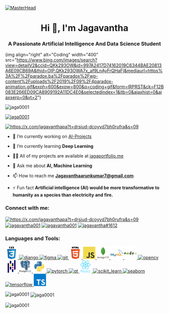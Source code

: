 [![MasterHead](https://developers.giphy.com/branch/master/static/api-c99e353f761d318322c853c03ebcf21b.gif)](https://github.com/jaga0001)

<h1 align="center">Hi 👋, I'm Jagavantha</h1>
<h3 align="center">A Passionate Artificial Intelligence And Data Science Student</h3>

(img align="right" alt="Coding" width="400" src="https://www.bing.com/images/search?view=detailV2&ccid=QKk293OW&id=997A2417D74162019C6344BAE20813A6E09CB69A&thid=OIP.QKk293OWA7x_af9LnAyFrQHaFj&mediaurl=https%3A%2F%2Fparadox.ba%2Fparadox%2Fwp-content%2Fuploads%2F2019%2F09%2F4paradox-animation.gif&exph=600&expw=800&q=coding+gif&form=IRPRST&ck=F12B083E266ED09CA8909192A11DC4E0&selectedindex=1&itb=0&ajaxhist=0&ajaxserp=0&vt=2")


<p align="left"> <img src="https://paradox.ba/paradox/wp-content/uploads/2019/09/4paradox-animation.gif" alt="jaga0001" /> </p>

<p align="left"> <a href="https://github.com/ryo-ma/github-profile-trophy"><img src="https://github-profile-trophy.vercel.app/?username=jaga0001" alt="jaga0001" /></a> </p>

<p align="left"> <a href="https://twitter.com/https://x.com/jagavanthapa?t=drsiud-dcoyyd7bh0rufra&s=09" target="blank"><img src="https://img.shields.io/twitter/follow/https://x.com/jagavanthapa?t=drsiud-dcoyyd7bh0rufra&s=09?logo=twitter&style=for-the-badge" alt="https://x.com/jagavanthapa?t=drsiud-dcoyyd7bh0rufra&s=09" /></a> </p>

- 🔭 I’m currently working on [AI-Projects](github/Jaga00001/AI-Projects)

- 🌱 I’m currently learning **Deep Learning**

- 👨‍💻 All of my projects are available at [jagaportfolio.me](jagaportfolio.me)

- 💬 Ask me about **AI, Machine Learning**

- 📫 How to reach me **Jagavanthaarunkumar7@gmail.com**

- ⚡ Fun fact **Artificial intelligence (AI) would be more transformative to humanity as a species than electricity and fire.**

<h3 align="left">Connect with me:</h3>
<p align="left">
<a href="https://twitter.com/https://x.com/jagavanthapa?t=drsiud-dcoyyd7bh0rufra&s=09" target="blank"><img align="center" src="https://raw.githubusercontent.com/rahuldkjain/github-profile-readme-generator/master/src/images/icons/Social/twitter.svg" alt="https://x.com/jagavanthapa?t=drsiud-dcoyyd7bh0rufra&s=09" height="30" width="40" /></a>
<a href="https://linkedin.com/in/jagavantha001" target="blank"><img align="center" src="https://raw.githubusercontent.com/rahuldkjain/github-profile-readme-generator/master/src/images/icons/Social/linked-in-alt.svg" alt="jagavantha001" height="30" width="40" /></a>
<a href="https://instagram.com/jagavantha001" target="blank"><img align="center" src="https://raw.githubusercontent.com/rahuldkjain/github-profile-readme-generator/master/src/images/icons/Social/instagram.svg" alt="jagavantha001" height="30" width="40" /></a>
<a href="https://discord.gg/jagavantha#1612" target="blank"><img align="center" src="https://raw.githubusercontent.com/rahuldkjain/github-profile-readme-generator/master/src/images/icons/Social/discord.svg" alt="jagavantha#1612" height="30" width="40" /></a>
</p>

<h3 align="left">Languages and Tools:</h3>
<p align="left"> <a href="https://www.w3schools.com/css/" target="_blank" rel="noreferrer"> <img src="https://raw.githubusercontent.com/devicons/devicon/master/icons/css3/css3-original-wordmark.svg" alt="css3" width="40" height="40"/> </a> <a href="https://www.djangoproject.com/" target="_blank" rel="noreferrer"> <img src="https://cdn.worldvectorlogo.com/logos/django.svg" alt="django" width="40" height="40"/> </a> <a href="https://www.figma.com/" target="_blank" rel="noreferrer"> <img src="https://www.vectorlogo.zone/logos/figma/figma-icon.svg" alt="figma" width="40" height="40"/> </a> <a href="https://git-scm.com/" target="_blank" rel="noreferrer"> <img src="https://www.vectorlogo.zone/logos/git-scm/git-scm-icon.svg" alt="git" width="40" height="40"/> </a> <a href="https://www.w3.org/html/" target="_blank" rel="noreferrer"> <img src="https://raw.githubusercontent.com/devicons/devicon/master/icons/html5/html5-original-wordmark.svg" alt="html5" width="40" height="40"/> </a> <a href="https://developer.mozilla.org/en-US/docs/Web/JavaScript" target="_blank" rel="noreferrer"> <img src="https://raw.githubusercontent.com/devicons/devicon/master/icons/javascript/javascript-original.svg" alt="javascript" width="40" height="40"/> </a> <a href="https://www.mongodb.com/" target="_blank" rel="noreferrer"> <img src="https://raw.githubusercontent.com/devicons/devicon/master/icons/mongodb/mongodb-original-wordmark.svg" alt="mongodb" width="40" height="40"/> </a> <a href="https://www.mysql.com/" target="_blank" rel="noreferrer"> <img src="https://raw.githubusercontent.com/devicons/devicon/master/icons/mysql/mysql-original-wordmark.svg" alt="mysql" width="40" height="40"/> </a> <a href="https://nodejs.org" target="_blank" rel="noreferrer"> <img src="https://raw.githubusercontent.com/devicons/devicon/master/icons/nodejs/nodejs-original-wordmark.svg" alt="nodejs" width="40" height="40"/> </a> <a href="https://opencv.org/" target="_blank" rel="noreferrer"> <img src="https://www.vectorlogo.zone/logos/opencv/opencv-icon.svg" alt="opencv" width="40" height="40"/> </a> <a href="https://pandas.pydata.org/" target="_blank" rel="noreferrer"> <img src="https://raw.githubusercontent.com/devicons/devicon/2ae2a900d2f041da66e950e4d48052658d850630/icons/pandas/pandas-original.svg" alt="pandas" width="40" height="40"/> </a> <a href="https://www.postgresql.org" target="_blank" rel="noreferrer"> <img src="https://raw.githubusercontent.com/devicons/devicon/master/icons/postgresql/postgresql-original-wordmark.svg" alt="postgresql" width="40" height="40"/> </a> <a href="https://www.python.org" target="_blank" rel="noreferrer"> <img src="https://raw.githubusercontent.com/devicons/devicon/master/icons/python/python-original.svg" alt="python" width="40" height="40"/> </a> <a href="https://pytorch.org/" target="_blank" rel="noreferrer"> <img src="https://www.vectorlogo.zone/logos/pytorch/pytorch-icon.svg" alt="pytorch" width="40" height="40"/> </a> <a href="https://www.qt.io/" target="_blank" rel="noreferrer"> <img src="https://upload.wikimedia.org/wikipedia/commons/0/0b/Qt_logo_2016.svg" alt="qt" width="40" height="40"/> </a> <a href="https://reactjs.org/" target="_blank" rel="noreferrer"> <img src="https://raw.githubusercontent.com/devicons/devicon/master/icons/react/react-original-wordmark.svg" alt="react" width="40" height="40"/> </a> <a href="https://scikit-learn.org/" target="_blank" rel="noreferrer"> <img src="https://upload.wikimedia.org/wikipedia/commons/0/05/Scikit_learn_logo_small.svg" alt="scikit_learn" width="40" height="40"/> </a> <a href="https://seaborn.pydata.org/" target="_blank" rel="noreferrer"> <img src="https://seaborn.pydata.org/_images/logo-mark-lightbg.svg" alt="seaborn" width="40" height="40"/> </a> <a href="https://www.tensorflow.org" target="_blank" rel="noreferrer"> <img src="https://www.vectorlogo.zone/logos/tensorflow/tensorflow-icon.svg" alt="tensorflow" width="40" height="40"/> </a> <a href="https://www.typescriptlang.org/" target="_blank" rel="noreferrer"> <img src="https://raw.githubusercontent.com/devicons/devicon/master/icons/typescript/typescript-original.svg" alt="typescript" width="40" height="40"/> </a> </p>

<p><img align="left" src="https://github-readme-stats.vercel.app/api/top-langs?username=jaga0001&show_icons=true&locale=en&layout=compact" alt="jaga0001" /></p>

<p>&nbsp;<img align="center" src="https://github-readme-stats.vercel.app/api?username=jaga0001&show_icons=true&locale=en" alt="jaga0001" /></p>

<p><img align="center" src="https://github-readme-streak-stats.herokuapp.com/?user=jaga0001&" alt="jaga0001" /></p>


